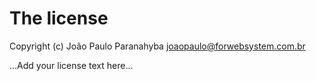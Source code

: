 # The license

Copyright (c) João Paulo Paranahyba <joaopaulo@forwebsystem.com.br>

...Add your license text here...